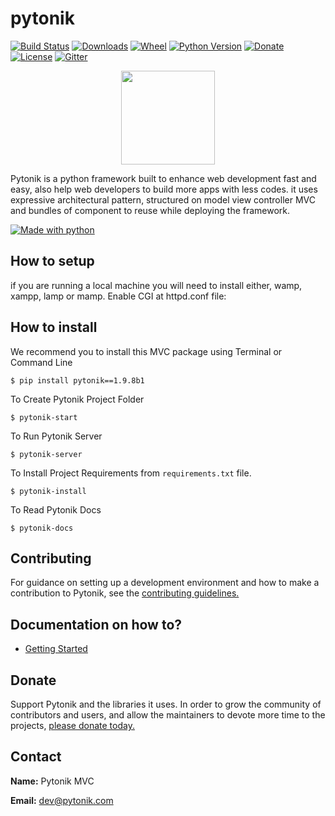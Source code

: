 # pytonik

[![Build Status](https://img.shields.io/pypi/v/pytonik)](https://pypi.python.org/pypi/pytonik)
[![Downloads](https://pepy.tech/badge/pytonik)](https://pypi.python.org/pypi/pytonik)
[![Wheel](https://img.shields.io/pypi/wheel/pytonik.svg)](https://pypi.python.org/pypi/pytonik)
[![Python Version](https://img.shields.io/pypi/pyversions/pytonik)](https://pypi.python.org/pypi/pytonik)
[![Donate](http://img.shields.io/liberapay/receives/pytonik.svg?logo=liberapay)](https://liberapay.com/pytonik/donate)
[![License](https://img.shields.io/pypi/l/pytonik)](https://pypi.python.org/pypi/pytonik)
[![Gitter](https://badges.gitter.im/pytonik-mvc/community.svg)](https://gitter.im/pytonik-mvc/community?utm_source=badge&utm_medium=badge&utm_campaign=pr-badge)


<p align="center">
	<img  height="150" src="http://betacodings.com/public/pytonik_logo_color.png">
</p>


Pytonik is a python framework built to enhance web development fast and easy, also help web developers to build more apps with less codes. it uses expressive architectural pattern, structured on model view controller MVC  and bundles of component to reuse while deploying the framework.

[![Made with python](http://ForTheBadge.com/images/badges/made-with-python.svg)](https://pypi.python.org/pypi/pytonik)

## How to setup

if you are running a local machine you will need to install either, wamp, xampp, lamp or mamp. Enable CGI at httpd.conf file:


## How to install

We recommend you to install this MVC package using Terminal or Command Line

```
$ pip install pytonik==1.9.8b1
```


To Create Pytonik Project Folder 

```
$ pytonik-start
```

To Run Pytonik Server

```
$ pytonik-server
```

To Install Project Requirements  from ```requirements.txt``` file.

```
$ pytonik-install
```


To Read Pytonik Docs

```
$ pytonik-docs
```

## Contributing
For guidance on setting up a development environment and how to make a contribution to Pytonik, see the [contributing guidelines.](https://github.com/pytonik/pytonik/blob/master/CONTRIBUTING.md)


## Documentation on how to?

* [Getting Started](https://pytonik.readthedocs.io/en/1.9.8)

## Donate

Support Pytonik and the libraries it uses. In order to grow the community of contributors and users, and allow the maintainers to devote more time to the projects, [please donate today.](https://liberapay.com/pytonik/)


## Contact

**Name:**  Pytonik MVC

**Email:** dev@pytonik.com
